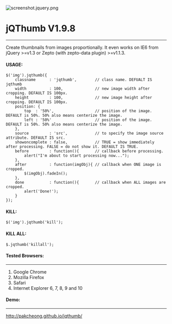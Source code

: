 ![screenshot.jquery.png](http://pakcheong.github.io/jqthumb/demo/demo.jpg)

# jQThumb V1.9.8 #
*******

Create thumbnails from images proportionally. It even works on IE6 from jQuery >=v1.3 or Zepto (with zepto-data plugin) >=v1.1.3.

#### USAGE: ####

    $('img').jqthumb({
        classname      : 'jqthumb',        // class name. DEFUALT IS jqthumb
        width          : 100,              // new image width after cropping. DEFAULT IS 100px.
        height         : 100,              // new image height after cropping. DEFAULT IS 100px.
        position: {
            top  : '50%',                  // position of the image. DEFAULT is 50%. 50% also means centerize the image.
            left : '50%'                   // position of the image. DEFAULT is 50%. 50% also means centerize the image.
        },
        source         : 'src',            // to specify the image source attribute. DEFAULT IS src.
        showoncomplete : false,            // TRUE = show immediately after processing. FALSE = do not show it. DEFAULT IS TRUE.
        before         : function(){       // callback before processing.
            alert("I'm about to start processing now...");
        },
        after          : function(imgObj){ // callback when ONE image is cropped.
            $(imgObj).fadeIn();
        },
        done           : function(){       // callback when ALL images are cropped.
            alert('Done!');
        }
    });

#### KILL: ####

    $('img').jqthumb('kill');

#### KILL ALL: ####

    $.jqthumb('killall');



#### Tested Browsers: ####
*******
1. Google Chrome
2. Mozilla Firefox
3. Safari
4. Internet Explorer 6, 7, 8, 9 and 10


#### Demo: ####
*******
http://pakcheong.github.io/jqthumb/